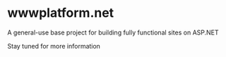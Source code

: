 # wwwplatform.net
A general-use base project for building fully functional sites on ASP.NET

Stay tuned for more information
